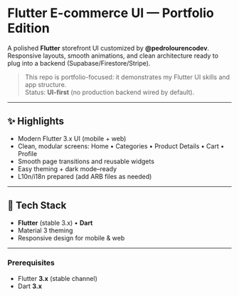# Flutter E-commerce UI — Portfolio Edition

A polished **Flutter** storefront UI customized by **@pedrolourencodev**.  
Responsive layouts, smooth animations, and clean architecture ready to plug into a backend (Supabase/Firestore/Stripe).

> This repo is portfolio-focused: it demonstrates my Flutter UI skills and app structure.  
> Status: **UI-first** (no production backend wired by default).

---

## ✨ Highlights
- Modern Flutter 3.x UI (mobile + web)
- Clean, modular screens: Home • Categories • Product Details • Cart • Profile
- Smooth page transitions and reusable widgets
- Easy theming + dark mode–ready
- L10n/i18n prepared (add ARB files as needed)

---

## 🧰 Tech Stack
- **Flutter** (stable 3.x) • **Dart**
- Material 3 theming
- Responsive design for mobile & web

---


### Prerequisites
- Flutter **3.x** (stable channel)
- Dart **3.x**


